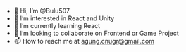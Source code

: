 - 👋 Hi, I’m @Bulu507
- 👀 I’m interested in React and Unity
- 🌱 I’m currently learning React
- 💞️ I’m looking to collaborate on Frontend or Game Project
- 📫 How to reach me at agung.cnugr@gmail.com

<!---
Bulu507/Bulu507 is a ✨ special ✨ repository because its `README.md` (this file) appears on your GitHub profile.
You can click the Preview link to take a look at your changes.
--->
